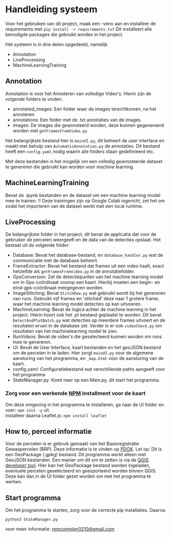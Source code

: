 # Handleiding systeem
Voor het gebruiken van dit project, maak een -venv aan en installeer de requirements met ```pip install -r requirements.txt```
Dit installeert alle benodigde packages die gebruikt worden in het project. 


Het systeem is in drie delen opgedeeld, namelijk
- Annotation
- LiveProcessing
- MachineLearningTraining

## Annotation
Annotation is voor het Annoteren van volledige Video's. Hierin zijn de volgende folders te vinden.
- annotated_images: Een folder waar de images terechtkomen, na het annoteren
- annotations: Een folder met de .txt annotaties van de images
- images: De images die geannoteerd worden, deze kunnen gegenereerd worden met ```getFramesFromVideo.py```

Het belangrijkste bestand hier is ```mainUI.py```, dit beheert de user interface en maakt met behulp van ```AutomaticAnnotation.py```
de annotaties. Dit bestand heeft een ```config.yaml``` nodig waarin alle folders staan gedefinieerd etc.

Met deze bestanden is het mogelijk om een volledig geannoteerde dataset te genereren die gebruikt kan worden voor machine learning.

## MachineLearningTraining
Bevat de .ipynb bestanden en de dataset om een machine learning model mee te trainen. !! Deze trainingen zijn op Google Colab ingericht,
zet het om zodat het importeren van de dataset werkt met een local runtime.

## LiveProcessing
De belangrijkste folder in het project, dit bevat de applicatie dat voor de gebruiker de percelen weergeeft en de data van
de detecties opslaat. Het bestaat uit de volgende folder:
- Database: Bevat het database-bestand, en ```database_handler.py``` wat de communicatie met de database beheert.
- FrameExtractor: Bevat het bestand dat frames uit een video haalt, exact hetzelfde als ```getFramesFromVideo.py``` in de annotatiefolder.
- GpsConversion: Zet de detectiepunten van het machine learning model om in Gps-coördinaat voorop een kaart. Hierbij
moeten een begin- en eind-gps-coördinaat meegegeven worden.
- ImageStitching: Bevat ```StitchRow.py``` wat gebruikt wordt bij het genereren van runs. Gebruikt vijf frames en 'stitched' deze naar 1 grotere frame,
waar het machine learning model detecties op kan uitvoeren.
- MachineLearning: Bevat de logica achter de machine learning in het project. Hierin hoort ook het .pt bestand geplaatst te worden. Dit bevat
```DetectAndPlotBatch.py``` wat detecties op meerdere frames uitvoert en de resultaten ervan in de database zet. Verder is er ook ```videoCheck.py``` om resultaten van het machinelearning model te zien.
- RunVideos: Bevat de video's die geselecteerd kunnen worden om runs mee te genereren.
- UI: Bevat de User Interface, kaart bestanden en het geoJSON bestand om de percelen in te laden. Hier zorgt ```mainUI.py``` voor de algemene aansturing van het
programma, en ```_map.html``` voor de aansturing van de kaart. 
- config.yaml: Configuratiebestand wat verschillende paths aangeeft voor het programma
- StateManager.py: Komt neer op een Main.py, dit start het programma.
                                                                    
### Zorg voor een werkende [NPM](https://docs.npmjs.com/cli/v9/commands/npm-init) installment voor de kaart
Om deze omgeving in het programma te installeren, ga naar de UI folder en voer: ```npm init -y``` uit.<br>
installeer daarna Leaflet.js: ```npm install leaflet```

## How to, perceel informatie
Voor de percelen is er gebruik gemaakt van het Basisregistratie Gewaspercelen (BRP). Deze informatie is te vinden op [PDOK](https://service.pdok.nl/rvo/brpgewaspercelen/atom/v1_0/basisregistratie_gewaspercelen_brp.xml).
Let op: Dit is een GeoPackage (.gpkg) bestand. Dit programma werkt alleen met GeoJSON bestanden. Een manier om dit om te zetten is via de [QGIS developer tool](https://qgis.org/).
Hier kan het GeoPackage bestand worden ingeladen, eventuele percelen geselecteerd en geexporteerd worden binnen QGIS. Deze kan dan in de UI folder gezet worden om met het programma te werken.


## Start programma
Om het programma te starten, zorg voor de correcte pip installaties. Daarna:

```python3 StateManager.py```

voor meer informatie:
remcomeijer0210@gmail.com
